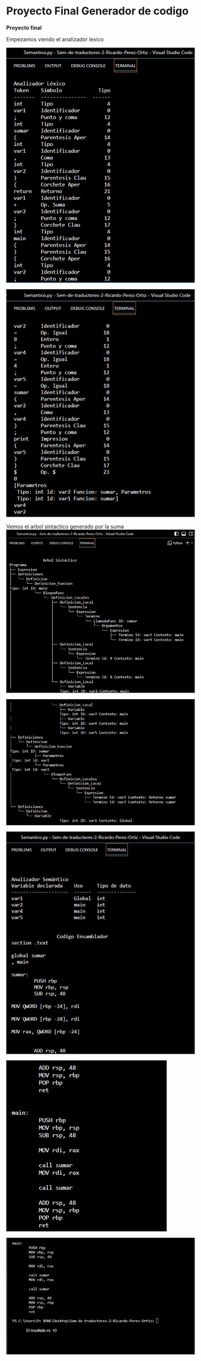 # Proyecto Final Generador de codigo



**Proyecto final**

Empezamos viendo el analizador lexico 

![Imagen](capturas/captura1.jpeg)

![Imagen](capturas/captura2.jpeg)



Vemos el arbol sintactico generado por la suma
![Imagen](capturas/captura3.jpeg)

![Imagen](capturas/captura4.jpeg)

![Imagen](capturas/captura5.jpeg)

![Imagen](capturas/captura6.jpeg)

![Imagen](capturas/captura7.jpg)
